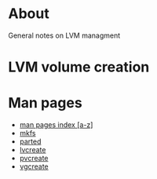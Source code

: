 # About

General notes on LVM managment

# LVM volume creation

# Man pages

* [man pages index [a-z]](http://man7.org/linux/man-pages/dir_all_alphabetic.html)
* [mkfs](http://man7.org/linux/man-pages/man8/mkfs.8.html)
* [parted](http://man7.org/linux/man-pages/man8/parted.8.html)
* [lvcreate](http://man7.org/linux/man-pages/man8/lvcreate.8.html)
* [pvcreate](http://man7.org/linux/man-pages/man8/pvcreate.8.html)
* [vgcreate](http://man7.org/linux/man-pages/man8/vgcreate.8.htmle)
